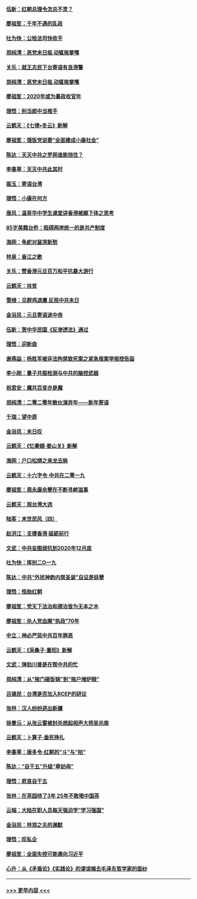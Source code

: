 #### [伍新：红朝总理令怎总不灵？](../pages/nsc993/n11770813.md?t=01062311) 
#### [廖祖笙：千年不遇的乱政](../pages/nsc993/n11770373.md?t=01062311) 
#### [吐为快：公检法司快收手](../pages/nsc993/n11770359.md?t=01062311) 
#### [郑纯清：恶党末日临 动辄挨掌嘴](../pages/nsc993/n11769912.md?t=01062311) 
#### [关乐：就王志民下台寄语有良港警](../pages/nsc993/n11769903.md?t=01062311) 
#### [郑纯清：恶党末日临 动辄挨掌嘴](../pages/nsc993/n11769356.md?t=01062311) 
#### [廖祖笙：2020年或为暴政收官年](../pages/nsc993/n11768216.md?t=01062311) 
#### [理悟：别当郎中当推手](../pages/nsc993/n11768243.md?t=01062311) 
#### [云鹤天：《七律▪冬云》新解](../pages/nsc993/n11768204.md?t=01062311) 
#### [廖祖笙：饿饭党说要“全面建成小康社会”](../pages/nsc993/n11767482.md?t=01062311) 
#### [陈达：天灭中共之罗网谁能挡住？](../pages/nsc993/n11767465.md?t=01062311) 
#### [李春草：天灭中共此其时](../pages/nsc993/n11767452.md?t=01062311) 
#### [振玉：寄语台湾](../pages/nsc993/n11767432.md?t=01062311) 
#### [理悟：小康在何方](../pages/nsc993/n11767394.md?t=01062311) 
#### [唐风：温哥华中学生课堂讲香港被踢下体之思考](../pages/nsc993/n11766848.md?t=01062311) 
#### [85岁美籍台侨：阻碍两岸统一的是共产制度](../pages/nsc993/n11765043.md?t=01062311) 
#### [海网：龟蛇对鼠哭新愁](../pages/nsc993/n11764895.md?t=01062311) 
#### [林泉：香江之歌](../pages/nsc993/n11764415.md?t=01062311) 
#### [关乐：赞香港元旦百万和平抗暴大游行](../pages/nsc993/n11764382.md?t=01062311) 
#### [云鹤天：扶贫](../pages/nsc993/n11764245.md?t=01062311) 
#### [雪绮：见群鸡退鹰  反观中共末日](../pages/nsc993/n11762112.md?t=01062311) 
#### [金浴凤：元旦寄语迷中帝](../pages/nsc993/n11761788.md?t=01062311) 
#### [伍新：贺中华民国《反渗透法》通过](../pages/nsc993/n11761994.md?t=01062311) 
#### [理悟：迎新曲](../pages/nsc993/n11761152.md?t=01062311) 
#### [谢燕益：杨胜军被非法拘禁致死案之紧急报案举报控告函](../pages/nsc993/n11756134.md?t=01062311) 
#### [李小刚：量子共振检测与中共的脑控武器](../pages/nsc993/n11754518.md?t=01062311) 
#### [祝君安：魔共百变亦是魔](../pages/nsc993/n11754469.md?t=01062311) 
#### [郑纯清：二零二零年散伙演弃年——新年寄语](../pages/nsc993/n11754195.md?t=01062311) 
#### [千瑞：望中原](../pages/nsc993/n11754159.md?t=01062311) 
#### [金浴凤：末日叹](../pages/nsc993/n11752359.md?t=01062311) 
#### [云鹤天：《忆秦娥‧娄山关》新解](../pages/nsc993/n11752348.md?t=01062311) 
#### [海网：户口松绑之来龙去脉](../pages/nsc993/n11752328.md?t=01062311) 
#### [云鹤天：十六字令‧中共在二零一九](../pages/nsc993/n11752305.md?t=01062311) 
#### [廖祖笙：周永康余孽在不断寻衅滋事](../pages/nsc993/n11751013.md?t=01062311) 
#### [云鹤天：观台湾大选](../pages/nsc993/n11751007.md?t=01062311) 
#### [陆客：末世民风（四）](../pages/nsc993/n11749203.md?t=01062311) 
#### [赵洪江：支撑香港 砥砺前行](../pages/nsc993/n11748482.md?t=01062311) 
#### [文武：中共妄图顽抗到2020年12月底](../pages/nsc993/n11748446.md?t=01062311) 
#### [吐为快：挥别二O一九](../pages/nsc993/n11748411.md?t=01062311) 
#### [陈达：中共“外扰神韵内禁圣诞”自证是妖孽](../pages/nsc993/n11748226.md?t=01062311) 
#### [理悟：怪胎红朝](../pages/nsc993/n11748206.md?t=01062311) 
#### [廖祖笙：党天下法治和德治皆为无本之木](../pages/nsc993/n11748135.md?t=01062311) 
#### [廖祖笙：杀人党血腥“执政”70年](../pages/nsc993/n11745144.md?t=01062311) 
#### [中立：神必严惩中共百年罪恶](../pages/nsc993/n11744970.md?t=01062311) 
#### [云鹤天：《采桑子‧重阳》新解](../pages/nsc993/n11744948.md?t=01062311) 
#### [文武：弹劾川普是在帮中共的忙](../pages/nsc993/n11744758.md?t=01062311) 
#### [郑纯清：从“挨门砸饭锅”到“挨户堵炉眼”](../pages/nsc993/n11744745.md?t=01062311) 
#### [吕锡民：台湾是否加入RCEP的研议](../pages/nsc993/n11744701.md?t=01062311) 
#### [张林：汉人纷纷逃出新疆](../pages/nsc993/n11743530.md?t=01062311) 
#### [徐曼沅：从张云雷被封杀想起相声大师吴兆南](../pages/nsc993/n11741816.md?t=01062311) 
#### [云鹤天：卜算子‧垂死挣扎](../pages/nsc993/n11739956.md?t=01062311) 
#### [李春草：唐多令‧红朝的“斗”与“拍”](../pages/nsc993/n11739830.md?t=01062311) 
#### [陈达：“自干五”升级“牵妨母”](../pages/nsc993/n11739724.md?t=01062311) 
#### [理悟：悲哀自干五](../pages/nsc993/n11739547.md?t=01062311) 
#### [张林：在茶园待了3年 25年不敢喝中国茶](../pages/nsc993/n11739240.md?t=01062311) 
#### [云端：大陆在职人员每天强迫学“学习强国”](../pages/nsc993/n11738735.md?t=01062311) 
#### [金浴凤：林郑之夫的渊默](../pages/nsc993/n11737735.md?t=01062311) 
#### [理悟：叹私企](../pages/nsc993/n11737715.md?t=01062311) 
#### [廖祖笙：全面失控可能袭向习近平](../pages/nsc993/n11737704.md?t=01062311) 
#### [心升：从《矛盾论》《实践论》的谬误揭去毛泽东哲学家的面纱](../pages/nsc993/n11736962.md?t=01062311) 

----
#### [ >>> 更早内容 <<< ](../indexes/nsc993-earlier.md)
